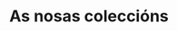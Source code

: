 ---
title: "As nosas coleccións"
description: "---"
draft: false
bg_image: "images/featue-bg.jpg"
---
